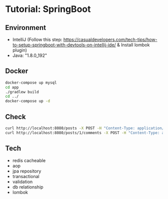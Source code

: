 # Tutorial: SpringBoot

## Environment
- IntelliJ (Follow this step: https://casualdevelopers.com/tech-tips/how-to-setup-springboot-with-devtools-on-intellij-ide/ & Install lombok plugin)
- Java: "1.8.0_192"

## Docker
```sh
docker-compose up mysql
cd app
./gradlew build
cd ../
docker-compose up -d
```

## Check
```sh
curl http://localhost:8080/posts -X POST -H "Content-Type: application/json" -d '{"title": "post title"}'
curl http://localhost:8080/posts/1/comments -X POST -H "Content-Type: application/json" -d '{"content": "comment content"}'
```

## Tech
- redis cacheable
- aop
- jpa repository
- transactional
- validation
- db relationship
- lombok